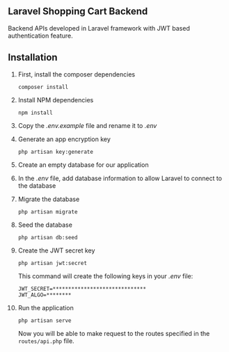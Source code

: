 ## Laravel Shopping Cart Backend

Backend APIs developed in Laravel framework with JWT based authentication feature.

## Installation

1. First, install the composer dependencies

    ```
    composer install
    ```

2. Install NPM dependencies

    ```
    npm install
    ```

3. Copy the *.env.example* file and rename it to *.env*

4. Generate an app encryption key

    ```
    php artisan key:generate
    ```

5. Create an empty database for our application

6. In the *.env* file, add database information to allow Laravel to connect to the database

7. Migrate the database

    ```
    php artisan migrate
    ```

8. Seed the database

    ```
    php artisan db:seed
    ```

9. Create the JWT secret key

    ```
    php artisan jwt:secret
    ```
    This command will create the following keys in your *.env* file:
    ```
    JWT_SECRET=******************************
    JWT_ALGO=********
    ```
10. Run the application

    ```
    php artisan serve
    ```

    Now you will be able to make request to the routes specified in the `routes/api.php` file.

